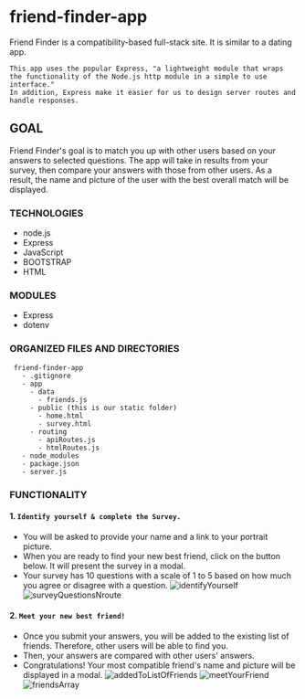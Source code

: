# friend-finder-app
Friend Finder is a compatibility-based full-stack site. It is similar to a dating app.

```
This app uses the popular Express, "a lightweight module that wraps the functionality of the Node.js http module in a simple to use interface."
In addition, Express make it easier for us to design server routes and handle responses.
```
## GOAL
Friend Finder's goal is to match you up with other users based on your answers to selected questions.  The app will take in results from your survey, then compare your answers with those from other users. As a result, the name and picture of the user with the best overall match will be displayed.

### TECHNOLOGIES
* node.js
* Express
* JavaScript
* BOOTSTRAP
* HTML

### MODULES
* Express
* dotenv

### ORGANIZED FILES AND DIRECTORIES
 ```
  friend-finder-app
    - .gitignore
    - app
      - data
        - friends.js
      - public (this is our static folder)
        - home.html
        - survey.html
      - routing
        - apiRoutes.js
        - htmlRoutes.js
    - node_modules
    - package.json
    - server.js
  ```

### FUNCTIONALITY
#### 1. `Identify yourself & complete the Survey.`
* You will be asked to provide your name and a link to your portrait picture.
* When you are ready to find your new best friend, click on the button below. It will present the survey in a modal.
* Your survey has 10 questions with a scale of 1 to 5 based on how much you agree or disagree with a question.
![identifyYourself](https://user-images.githubusercontent.com/44692872/55022621-f12fb580-4fc8-11e9-9d27-fec0f77f1f42.png)
![surveyQuestionsNroute](https://user-images.githubusercontent.com/44692872/55025224-8b462c80-4fce-11e9-96bc-9a352e950079.png)

#### 2. `Meet your new best friend!`
* Once you submit your answers, you will be added to the existing list of friends. Therefore, other users will be able to find you.
* Then, your answers are compared with other users' answers.
* Congratulations! Your most compatible friend's name and picture will be displayed in a modal.
![addedToListOfFriends](https://user-images.githubusercontent.com/44692872/55024412-ca737e00-4fcc-11e9-97e6-6fa19b9e654e.png)
![meetYourFriend](https://user-images.githubusercontent.com/44692872/55024489-f7279580-4fcc-11e9-9c2e-f7a264e57ab0.png)
![friendsArray](https://user-images.githubusercontent.com/44692872/55025335-bd578e80-4fce-11e9-9c19-15db10d9acb5.png)








